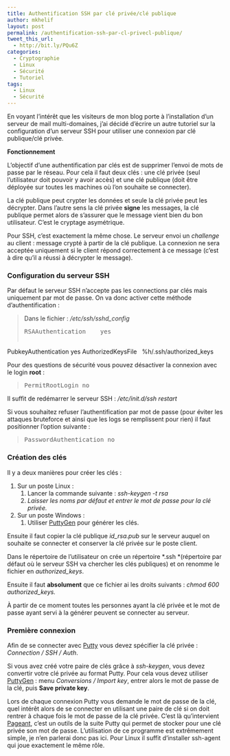 ```yaml
---
title: Authentification SSH par clé privée/clé publique
author: mkhelif
layout: post
permalink: /authentification-ssh-par-cl-privecl-publique/
tweet_this_url:
  - http://bit.ly/PQu6Z
categories:
  - Cryptographie
  - Linux
  - Sécurité
  - Tutoriel
tags:
  - Linux
  - Sécurité
---
```

En voyant l&#8217;intérêt que les visiteurs de mon blog porte à l&#8217;installation d&#8217;un serveur de mail multi-domaines, j&#8217;ai décidé d&#8217;écrire un autre tutoriel sur la configuration d&#8217;un serveur SSH pour utiliser une connexion par clé publique/clé privée.

<!--more-->

**Fonctionnement**

L&#8217;objectif d&#8217;une authentification par clés est de supprimer l&#8217;envoi de mots de passe par le réseau. Pour cela il faut deux clés : une clé privée (seul l&#8217;utilisateur doit pouvoir y avoir accès) et une clé publique (doit être déployée sur toutes les machines où l&#8217;on souhaite se connecter).

La clé publique peut crypter les données et seule la clé privée peut les décrypter. Dans l&#8217;autre sens la clé privée **signe** les messages, la clé publique permet alors de s&#8217;assurer que le message vient bien du bon utilisateur. C&#8217;est le cryptage asymétrique.

Pour SSH, c&#8217;est exactement la même chose. Le serveur envoi un *challenge* au client : message crypté à partir de la clé publique. La connexion ne sera acceptée uniquement si le client répond correctement à ce message (c&#8217;est à dire qu&#8217;il a réussi à décrypter le message).

### Configuration du serveur SSH

Par défaut le serveur SSH n&#8217;accepte pas les connections par clés mais uniquement par mot de passe. On va donc activer cette méthode d&#8217;authentification :

> <span style="color: #333333;">Dans le fichier : <em>/etc/ssh/sshd_config</em></span>
> 
> <pre>RSAAuthentication    yes
PubkeyAuthentication yes
AuthorizedKeysFile   %h/.ssh/authorized_keys</pre>

Pour des questions de sécurité vous pouvez désactiver la connexion avec le login **root** :

> <pre>PermitRootLogin no</pre>

Il suffit de redémarrer le serveur SSH : */etc/init.d/ssh restart*

Si vous souhaitez refuser l&#8217;authentification par mot de passe (pour éviter les attaques bruteforce et ainsi que les logs se remplissent pour rien) il faut positionner l&#8217;option suivante :

> <pre>PasswordAuthentication no</pre>

### Création des clés

Il y a deux manières pour créer les clés :

  1. Sur un poste Linux : 
      1. Lancer la commande suivante : *ssh-keygen -t rsa*
      2. *Laisser les noms par défaut et entrer le mot de passe pour la clé privée.*
  2. Sur un poste Windows : 
      1. Utiliser <a href="http://www.chiark.greenend.org.uk/~sgtatham/putty/download.html" target="_blank">PuttyGen</a> pour générer les clés.

Ensuite il faut copier la clé publique *id_rsa.pub* sur le serveur auquel on souhaite se connecter et conserver la clé privée sur le poste client.

Dans le répertoire de l&#8217;utilisateur on crée un répertoire *.ssh *(répertoire par défaut où le serveur SSH va chercher les clés publiques) et on renomme le fichier en *authorized_keys*.

Ensuite il faut **absolument** que ce fichier ai les droits suivants : *chmod 600 authorized_keys.*

À partir de ce moment toutes les personnes ayant la clé privée et le mot de passe ayant servi à la générer peuvent se connecter au serveur.

### Première connexion

Afin de se connecter avec <a href="http://www.chiark.greenend.org.uk/~sgtatham/putty/download.html" target="_blank">Putty</a> vous devez spécifier la clé privée : *Connection / SSH / Auth*.

Si vous avez créé votre paire de clés grâce à *ssh-keygen*, vous devez convertir votre clé privée au format Putty. Pour cela vous devez utiliser <a href="http://www.chiark.greenend.org.uk/~sgtatham/putty/download.html" target="_blank">PuttyGen</a> : menu *Conversions / Import key*, entrer alors le mot de passe de la clé, puis **Save private key**.

Lors de chaque connexion Putty vous demande le mot de passe de la clé, quel intérêt alors de se connecter en utilisant une paire de clé si on doit rentrer à chaque fois le mot de passe de la clé privée. C&#8217;est là qu&#8217;intervient <a href="http://www.chiark.greenend.org.uk/~sgtatham/putty/download.html" target="_blank">Pageant</a>, c&#8217;est un outils de la suite Putty qui permet de stocker pour une clé privée son mot de passe. L&#8217;utilisation de ce programme est extrêmement simple, je n&#8217;en parlerai donc pas ici. Pour Linux il suffit d&#8217;installer ssh-agent qui joue exactement le même rôle.
